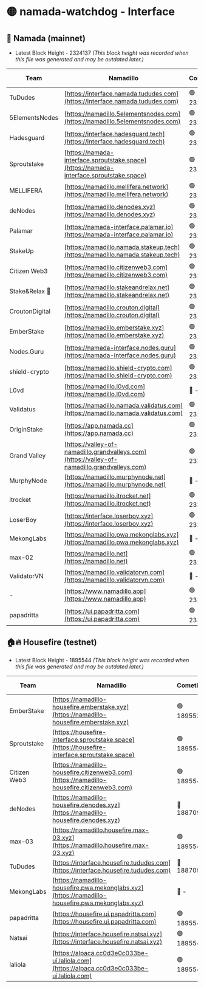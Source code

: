 # 🟡 namada-watchdog - Interface

## 🚀 Namada (mainnet)
- Latest Block Height - 2324137 *(This block height was recorded when this file was generated and may be outdated later.)*

| Team | Namadillo | CometBFT | Indexer | MASP Indexer |
|-|-|-|-|-|
| TuDudes | [https://interface.namada.tududes.com](https://interface.namada.tududes.com) | 🟢 2324115 | 🟢 2324114 | 🟢 2324114 |
| 5ElementsNodes | [https://namadillo.5elementsnodes.com](https://namadillo.5elementsnodes.com) | 🟢 2324115 | 🟢 2324115 | 🟢 2324115 |
| Hadesguard | [https://interface.hadesguard.tech](https://interface.hadesguard.tech) | 🟢 2324116 | 🟢 2324116 | 🟢 2324116 |
| Sproutstake | [https://namada-interface.sproutstake.space](https://namada-interface.sproutstake.space) | 🟢 2324117 | 🟢 2324117 | 🟢 2324117 |
| MELLIFERA | [https://namadillo.mellifera.network](https://namadillo.mellifera.network) | 🟢 2324118 | 🟢 2324118 | 🟢 2324118 |
| deNodes | [https://namadillo.denodes.xyz](https://namadillo.denodes.xyz) | 🟢 2324119 | 🟢 2324119 | 🟢 2324119 |
| Palamar | [https://namada-interface.palamar.io](https://namada-interface.palamar.io) | 🟢 2324119 | 🟢 2324119 | 🟢 2324120 |
| StakeUp | [https://namadillo.namada.stakeup.tech](https://namadillo.namada.stakeup.tech) | 🟢 2324120 | 🟢 2324120 | 🟢 2324120 |
| Citizen Web3 | [https://namadillo.citizenweb3.com](https://namadillo.citizenweb3.com) | 🟢 2324121 | 🟢 2324120 | 🟢 2324121 |
| Stake&Relax 🦥 | [https://namadillo.stakeandrelax.net](https://namadillo.stakeandrelax.net) | 🟢 2324122 | 🟢 2324122 | 🟢 2324122 |
| CroutonDigital | [https://namadillo.crouton.digital](https://namadillo.crouton.digital) | 🟢 2324123 | 🟢 2324123 | 🟢 2324123 |
| EmberStake | [https://namadillo.emberstake.xyz](https://namadillo.emberstake.xyz) | 🟢 2324123 | 🟢 2324123 | 🟢 2324123 |
| Nodes.Guru | [https://namada-interface.nodes.guru](https://namada-interface.nodes.guru) | 🟢 2324124 | 🟢 2324124 | 🟢 2324124 |
| shield-crypto | [https://namadillo.shield-crypto.com](https://namadillo.shield-crypto.com) | 🟢 2324125 | 🟢 2324125 | 🟢 2324125 |
| L0vd | [https://namadillo.l0vd.com](https://namadillo.l0vd.com) | 🔴 - | 🔴 - | 🔴 - |
| Validatus | [https://namadillo.namada.validatus.com](https://namadillo.namada.validatus.com) | 🟢 2324128 | 🔴 2322239 | 🔴 2177377 |
| OriginStake | [https://app.namada.cc](https://app.namada.cc) | 🟢 2324129 | 🟢 2324127 | 🟢 2324127 |
| Grand Valley | [https://valley-of-namadillo.grandvalleys.com](https://valley-of-namadillo.grandvalleys.com) | 🟢 2324129 | 🟢 2324129 | 🟢 2324129 |
| MurphyNode | [https://namadillo.murphynode.net](https://namadillo.murphynode.net) | 🔴 - | 🔴 - | 🔴 - |
| itrocket | [https://namadillo.itrocket.net](https://namadillo.itrocket.net) | 🟢 2324132 | 🟢 2324132 | 🟢 2324132 |
| LoserBoy | [https://interface.loserboy.xyz](https://interface.loserboy.xyz) | 🟢 2324133 | 🟢 2324128 | 🟢 2324128 |
| MekongLabs | [https://namadillo.pwa.mekonglabs.xyz](https://namadillo.pwa.mekonglabs.xyz) | 🔴 - | 🔴 - | 🔴 - |
| max-02 | [https://namadillo.net](https://namadillo.net) | 🟢 2324129 | 🟢 2324129 | 🟢 2324129 |
| ValidatorVN | [https://namadillo.validatorvn.com](https://namadillo.validatorvn.com) | 🔴 - | 🔴 - | 🔴 - |
| - | [https://www.namadillo.app](https://www.namadillo.app) | 🟢 2324131 | 🟢 2324131 | 🟢 2324131 |
| papadritta | [https://ui.papadritta.com](https://ui.papadritta.com) | 🟢 2324137 | 🟢 2324137 | 🟢 2324136 |

## 🏠🔥 Housefire (testnet)
- Latest Block Height - 1895544 *(This block height was recorded when this file was generated and may be outdated later.)*

| Team | Namadillo | CometBFT | Indexer | MASP Indexer |
|-|-|-|-|-|
| EmberStake | [https://namadillo-housefire.emberstake.xyz](https://namadillo-housefire.emberstake.xyz) | 🟢 1895539 | 🟢 1895539 | 🟢 1895540 |
| Sproutstake | [https://housefire-interface.sproutstake.space](https://housefire-interface.sproutstake.space) | 🟢 1895540 | 🟢 1895540 | 🟢 1895540 |
| Citizen Web3 | [https://namadillo-housefire.citizenweb3.com](https://namadillo-housefire.citizenweb3.com) | 🟢 1895540 | 🔴 1887095 | 🔴 1887095 |
| deNodes | [https://namadillo-housefire.denodes.xyz](https://namadillo-housefire.denodes.xyz) | 🔴 1887095 | 🔴 1887095 | 🔴 1887095 |
| max-03 | [https://namadillo.housefire.max-03.xyz](https://namadillo.housefire.max-03.xyz) | 🟢 1895542 | 🟢 1895542 | 🟢 1895542 |
| TuDudes | [https://interface.housefire.tududes.com](https://interface.housefire.tududes.com) | 🔴 1887095 | 🔴 1887095 | 🔴 1887095 |
| MekongLabs | [https://namadillo-housefire.pwa.mekonglabs.xyz](https://namadillo-housefire.pwa.mekonglabs.xyz) | 🔴 - | 🔴 - | 🔴 - |
| papadritta | [https://housefire.ui.papadritta.com](https://housefire.ui.papadritta.com) | 🟢 1895543 | 🟢 1895543 | 🟢 1895543 |
| Natsai | [https://interface.housefire.natsai.xyz](https://interface.housefire.natsai.xyz) | 🟢 1895544 | 🟢 1895544 | 🟢 1895544 |
| laliola | [https://alpaca.cc0d3e0c033be-ui.laliola.com](https://alpaca.cc0d3e0c033be-ui.laliola.com) | 🟢 1895544 | 🟢 1895545 | 🔴 1887095 |

